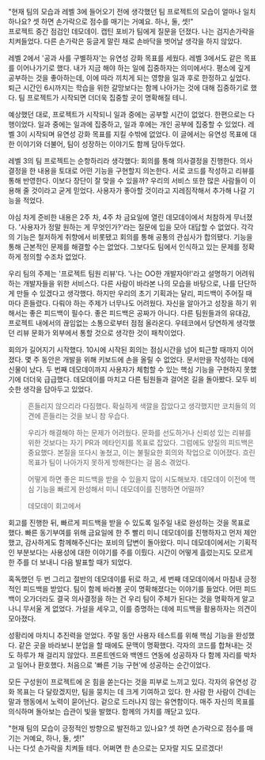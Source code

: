 "현재 팀의 모습과 레벨 3에 들어오기 전에 생각했던 팀 프로젝트의 모습이 얼마나 일치하나요? 셋 하면 손가락으로 점수를 매기는 거예요. 하나, 둘, 셋!"  
프로젝트 중간 점검인 데모데이. 캡틴 포비가 팀에게 질문을 던졌다. 나는 검지손가락을 치켜들었다. 다른 손가락은 둥글게 말린 채로 손바닥을 벗어날 생각을 하지 않았다.

레벨 2에서 '공과 사를 구별하자'는 유연성 강화 목표를 세웠다. 레벨 3에서도 같은 목표를 이어나가기로 했다. 내가 지금 해야 하는 일에 집중하자는 의미에서다. 평소에 깊게 공부하는 것을 좋아하는데, 이에 따라 끼치게 되는 영향을 일과 후로 한정하고 싶었다. 퇴근 시간인 6시까지는 학습을 위한 갈망보다는 함께 나아가는 것에 대해 집중하기로 했다. 팀 프로젝트가 시작되면 더더욱 집중할 곳이 명확해질 테니.

예상했던 대로, 프로젝트가 시작되니 일과 중에는 공부할 시간이 없었다. 한편으로는 다행이었다. 일과 중에는 일과에 집중하고, 일과 후에는 개인 공부에 집중할 수 있었다. 레벨 3이 시작되며 유연성 강화 목표를 지킬 수밖에 없었다. 이 글에서는 유연성 목표에 대한 이야기와 더불어, 팀이 성장하는 이야기도 함께 담아두었다.

레벨 3의 팀 프로젝트는 순항하리라 생각했다: 회의를 통해 의사결정을 진행한다. 의사결정을 한 내용을 토대로 어떤 기능을 구현할지 의논한다. 서로 코드를 작성하고 리뷰를 통해 반영한다. 이보다 장단이 잘 맞을 수 있을까? 우리의 서비스 또한 많은 사람들이 이용해 줄 것이라고 굳게 믿었다. 사용자가 좋아할 것이라고 지레짐작해서 추가해 나갈 기능을 적었다.

야심 차게 준비한 내용은 2주 차, 4주 차 금요일에 열린 데모데이에서 처참하게 무너졌다. '사용자가 정말 원하는 게 무엇인가?'라는 질문에 입을 모아 대답할 수 없었다. 각각의 기능은 철저하게 취향에서 비롯됐고 회의를 통해 공통의 관심사가 합의됐다. 기능을 통해 근본적인 문제를 해결할 수는 없었다. 그보다도 팀에서 인식하고 있는 문제를 정확하게 정의할 수조차 없었다.

우리 팀의 주제는 '프로젝트 팀원 리뷰'다. '나는 OO한 개발자야!'라고 설명하기 어려워하는 개발자들을 위한 서비스다. 다른 사람이 바라본 나의 모습을 바탕으로, 나를 단단하게 만들 수 있겠다고 생각했다. 하지만 우리의 초기 기획과는 달리, 피드백이 주어질 때마다 흔들렸다. 다뤄야 하는 주제가 너무나도 어려웠다. 자신을 알아가고 성장을 하기 위해서는 좋은 피드백이 필수다. 좋은 피드백은 공짜가 아니다. 다른 팀원들과의 유대감, 프로젝트 내에서의 끊임없는 소통으로부터 점점 올라온다. 우테코에서 당연하게 생각했던 리뷰 문화가 외부에서 통할 것으로 생각한 것이 패착이었다.

회의가 길어지기 시작했다. 10시에 시작된 회의는 점심시간을 넘어 퇴근할 때까지 이어졌다. 몇 주 동안은 개발을 위해 키보드에 손을 올릴 수 없었다. 문서만을 작성하는 데에 신물이 났다. 두 번째 데모데이까지 사용자가 체험할 수 있는 핵심 기능을 구현하지 못했기에 더더욱 급급했다. 데모데이를 마치고 다른 팀원들과 걸어온 길을 돌아봤다. 모두 비슷한 생각을 담아두고 있었다.

> 흔들리지 않으리라 다짐했다. 확실하게 색깔을 잡았다고 생각했지만 코치들의 의견에 흔들리는 것을 보니 참 우습다.
>
> 우리가 해결해야 하는 문제가 어려웠다. 문화를 선도하거나 신뢰성 있는 리뷰를 위한 것보다는 자기 PR과 메타인지를 목표로 잡았다. 그럼에도 양질의 피드백은 중요했다. 본질을 또다시 놓쳤고, 이는 불필요한 회의와 작업으로 이어졌다. 흐린 목표가 팀이 나아가지 못하게 방해한다는 걸 몸소 겪었다.  
> 
> 어떻게 하면 좋은 피드백을 받을 수 있을지 많이 시도해보자. 데모데이 이전에 핵심 기능을 빠르게 완성해서 미니 데모데이를 진행하면 어떨까?
>
> 데모데이 회고에서

회고를 진행한 뒤, 빠르게 피드백을 받을 수 있도록 일주일 내로 완성하는 것을 목표로 했다. 빠른 동기부여를 위해 금요일에 한 주 빨리 미니 데모데이를 진행하자고 먼저 제안했고, 감사하게도 함께해주신다는 포비의 답변이 돌아왔다. 미니 데모데이에서는 기획적인 부분보다는 사용성에 대한 이야기를 주를 이뤘다. 시간이 어떻게 흘렀는지도 모르게 한 주를 더 보내니 다음 발표할 때가 되었다.

혹독했던 두 번 그리고 절반의 데모데이를 뒤로 하고, 세 번째 데모데이에서 마침내 긍정적인 피드백을 받았다. 팀이 함께 바라볼 곳이 명확해졌다는 이야기를 들었다. 어떤 피드백이 오가더라도 결국 의사결정을 하는 건 우리 팀이 주체가 된다는 것을 명확하게 알고 나니 무서울 게 없었다. 가설을 세우고, 이를 증명하는 데에 피드백을 활용하자는 의견이 모아졌다.

성황리에 마치니 추진력을 얻었다. 주말 동안 사용자 테스트를 위해 핵심 기능을 완성했다. 같은 곳을 바라보니 분업을 할 때에도 문맥이 명확했다. 각자의 코드를 합쳐내는 것도 하루가 채 걸리지 않았다. 프론트엔드와 백엔드 연동에 성공하자 다 함께 자리를 박차고 일어나 환호했다. 처음으로 '빠른 기능 구현'에 성공하는 순간이었다.

모든 구성원이 프로젝트에 온 힘을 쏟는다는 것을 피부로 느끼고 있다. 각자의 유연성 강화 목표는 다 달랐겠지만, 팀을 뭉치는 데 크게 기여하고 있다. 한 사람 한 사람이 건네는 말과 행동에서 노력이 묻어난다. 겉으로 드러나지 않는 유연함이다. 매주 자신의 목표를 의식하며 돌아보는 습관이 빛을 발했다. 함께의 가치를 깨닫고 있다.

"현재 팀의 모습이 긍정적인 방향으로 발전하고 있나요? 셋 하면 손가락으로 점수를 매기는 거예요, 하나, 둘, 셋!"  
나는 다섯 손가락을 치켜들 테다. 어쩌면 한 손으로는 모자랄 지도 모르겠다!
